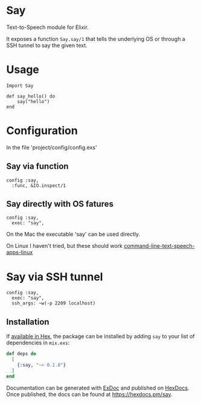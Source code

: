 # Say

Text-to-Speech module for Elixir.

It exposes a function `Say.say/1` that tells the underlying OS or through a SSH tunnel to say the given text.

# Usage

```
Import Say

def say_hello() do
    say("hello")
end
```

# Configuration

In the file 'project/config/config.exs'

## Say via function
```
config :say,
  :func, &IO.inspect/1
```

## Say directly with OS fatures
```
config :say,
  exec: "say",
```

On the Mac the executable 'say' can be used directly.

On Linux I haven't tried, but these should work [command-line-text-speech-apps-linux](https://linuxhint.com/command-line-text-speech-apps-linux/)

# Say via SSH tunnel
```
config :say,
  exec: "say",
  ssh_args: ~w(-p 2209 localhost)
```

## Installation

If [available in Hex](https://hex.pm/docs/publish), the package can be installed
by adding `say` to your list of dependencies in `mix.exs`:

```elixir
def deps do
  [
    {:say, "~> 0.1.0"}
  ]
end
```

Documentation can be generated with [ExDoc](https://github.com/elixir-lang/ex_doc)
and published on [HexDocs](https://hexdocs.pm). Once published, the docs can
be found at <https://hexdocs.pm/say>.

